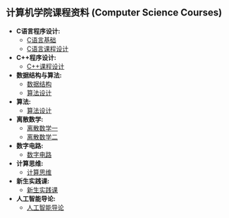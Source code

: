 ##  计算机学院课程资料 (Computer Science Courses)

* **C语言程序设计:**
    * [C语言基础](./c.md)
    * [C语言课程设计](./c_design.md)
* **C++程序设计:**
    * [C++课程设计](./c++.md)
* **数据结构与算法:**
    * [数据结构](./ds.md)
    * [算法设计](./algorithm.md)
* **算法:**
    * [算法设计](./algorithm.md)
* **离散数学:**
    * [离散数学一](./cm1.md)
    * [离散数学二](./cm2.md)
* **数字电路:**
    * [数字电路](./digit_circuit.md)
* **计算思维:**
    * [计算思维](./computational_thinking.md)
* **新生实践课:**
    * [新生实践课](./pratice.md)
* **人工智能导论:**
    * [人工智能导论](./ai.md)

